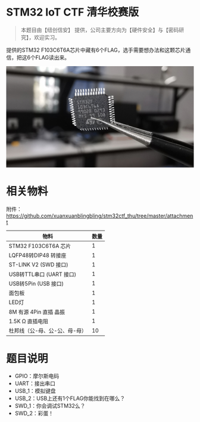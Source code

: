 #  STM32 IoT CTF 清华校赛版

> 本题目由【纽创信安】 提供，公司主要方向为【硬件安全】与【密码研究】，欢迎实习。

提供的STM32 F103C6T6A芯片中藏有6个FLAG，选手需要想办法和这颗芯片通信，把这6个FLAG读出来。

![image](./pic/stm32.jpeg)



#  相关物料

附件：https://github.com/xuanxuanblingbling/stm32ctf_thu/tree/master/attachment

| 物料                 | 数量 |
| -------------------- | ---- |
| STM32 F103C6T6A 芯片 | 1    |
| LQFP48转DIP48 转接座 |  1    |
| ST-LINK V2 (SWD 接口) | 1    |
| USB转TTL串口 (UART 接口) |   1    |
| USB转5Pin (USB 接口) | 1    |
| 面包板 |  1   |
| LED灯         |  1    |
| 8M 有源 4Pin 直插 晶振 | 1 |
| 1.5K Ω 直插电阻 | 1 |
| 杜邦线（公-母、公-公、母-母） | 10 |

# 题目说明

- GPIO：摩尔斯电码
- UART：接出串口
- USB_1：模拟键盘
- USB_2：USB上还有1个FLAG你能找到在哪么？
- SWD_1：你会调试STM32么？
- SWD_2：彩蛋！

